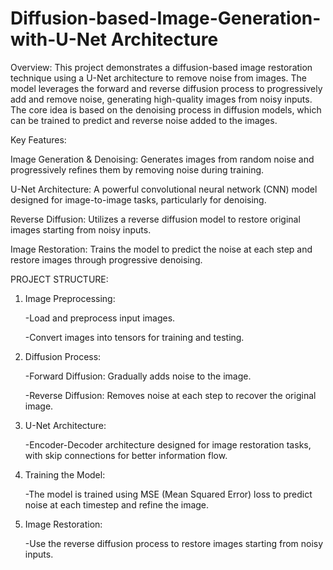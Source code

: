 # Diffusion-based-Image-Generation-with-U-Net Architecture

Overview:
This project demonstrates a diffusion-based image restoration technique using a U-Net architecture to remove noise from images. The model leverages the forward and reverse diffusion process to progressively add and remove noise, generating high-quality images from noisy inputs. The core idea is based on the denoising process in diffusion models, which can be trained to predict and reverse noise added to the images.

Key Features:

Image Generation & Denoising: Generates images from random noise and progressively refines them by removing noise during training.

U-Net Architecture: A powerful convolutional neural network (CNN) model designed for image-to-image tasks, particularly for denoising.

Reverse Diffusion: Utilizes a reverse diffusion model to restore original images starting from noisy inputs.

Image Restoration: Trains the model to predict the noise at each step and restore images through progressive denoising.

PROJECT STRUCTURE:

1. Image Preprocessing:
   
    -Load and preprocess input images.

    -Convert images into tensors for training and testing.

2. Diffusion Process:
   
    -Forward Diffusion: Gradually adds noise to the image.

    -Reverse Diffusion: Removes noise at each step to recover the original image.

3. U-Net Architecture:
   
    -Encoder-Decoder architecture designed for image restoration tasks, with skip connections for better information flow.

5. Training the Model:
   
   -The model is trained using MSE (Mean Squared Error) loss to predict noise at each timestep and refine the image.

7. Image Restoration:
   
   -Use the reverse diffusion process to restore images starting from noisy inputs.

